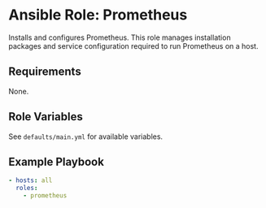 # Ansible Role: Prometheus

Installs and configures Prometheus. This role manages installation packages and service configuration required to run Prometheus on a host.

## Requirements

None.

## Role Variables

See `defaults/main.yml` for available variables.

## Example Playbook

```yaml
- hosts: all
  roles:
    - prometheus
```
